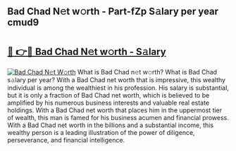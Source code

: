 ## Bad Chad N𝚎t w𝚘rth - Part-fZp S𝚊lary per year cmud9

# <h2><a href="http://gc0bhnd.nevu.top/?p=Bad+Chad">🔗 👉🔴 Bad Chad N𝚎t w𝚘rth - S𝚊lary</a></h2>

[![Bad Chad N𝚎t W𝚘rth](https://i.imgur.com/Oavwk0R.jpeg)](http://gc0bhnd.nevu.top/?p=Bad+Chad)
What is Bad Chad n𝚎t w𝚘rth? What is Bad Chad s𝚊lary per year?
With a Bad Chad net worth that is impressive, this wealthy individual is among the wealthiest in his profession. His salary is substantial, but it is only a fraction of Bad Chad net worth, which is believed to be amplified by his numerous business interests and valuable real estate holdings. With a Bad Chad net worth that places him in the uppermost tier of wealth, this man is famed for his business acumen and financial prowess. With a Bad Chad net worth in the billions and a substantial income, this wealthy person is a leading illustration of the power of diligence, perseverance, and financial intelligence.
